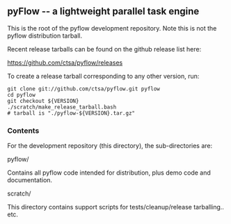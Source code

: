 
## pyFlow -- a lightweight parallel task engine


This is the root of the pyflow development repository. Note this is not
the pyflow distribution tarball.

Recent release tarballs can be found on the github release list here:

https://github.com/ctsa/pyflow/releases


To create a release tarball corresponding to any other version, run:

    git clone git://github.com/ctsa/pyflow.git pyflow
    cd pyflow
    git checkout ${VERSION}
    ./scratch/make_release_tarball.bash
    # tarball is "./pyflow-${VERSION}.tar.gz"

### Contents

For the development repository (this directory), the sub-directories are:

pyflow/

Contains all pyflow code intended for distribution, plus demo code and
documentation.

scratch/

This directory contains support scripts for tests/cleanup/release tarballing.. etc.

